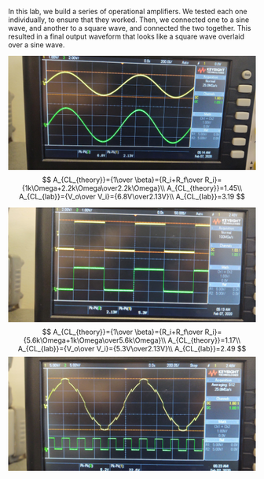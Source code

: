 In this lab, we build a series of operational amplifiers. We tested each one individually, to ensure that they worked. Then, we connected one to a sine wave, and another to a square wave, and connected the two together. This resulted in a final output waveform that looks like a square wave overlaid over a sine wave.

![](lab3.assets/sineWave.jpg)
$$
A_{CL_{theory}}={1\over \beta}={R_i+R_f\over R_i}={1k\Omega+2.2k\Omega\over2.2k\Omega}\\
A_{CL_{theory}}=1.45\\
A_{CL_{lab}}={V_o\over V_i}={6.8V\over2.13V}\\
A_{CL_{lab}}=3.19
$$


![](lab3.assets/squareWave.jpg)
$$
A_{CL_{theory}}={1\over \beta}={R_i+R_f\over R_i}={5.6k\Omega+1k\Omega\over5.6k\Omega}\\
A_{CL_{theory}}=1.17\\
A_{CL_{lab}}={V_o\over V_i}={5.3V\over2.13V}\\
A_{CL_{lab}}=2.49
$$
![](lab3.assets/vout3.jpg)
